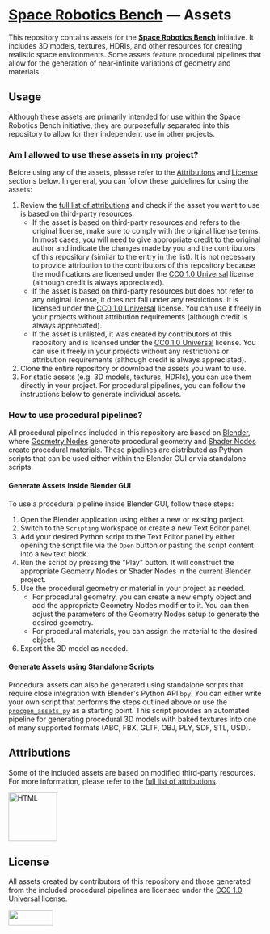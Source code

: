 # [Space Robotics Bench](https://github.com/AndrejOrsula/space_robotics_bench) — Assets

This repository contains assets for the [**Space Robotics Bench**](https://github.com/AndrejOrsula/space_robotics_bench) initiative. It includes 3D models, textures, HDRIs, and other resources for creating realistic space environments. Some assets feature procedural pipelines that allow for the generation of near-infinite variations of geometry and materials.

## Usage

Although these assets are primarily intended for use within the Space Robotics Bench initiative, they are purposefully separated into this repository to allow for their independent use in other projects.

### Am I allowed to use these assets in my project?

Before using any of the assets, please refer to the [Attributions](#attributions) and [License](#license) sections below. In general, you can follow these guidelines for using the assets:

1. Review the [full list of attributions](https://AndrejOrsula.github.io/space_robotics_bench/misc/attributions.html) and check if the asset you want to use is based on third-party resources.
   - If the asset is based on third-party resources and refers to the original license, make sure to comply with the original license terms. In most cases, you will need to give appropriate credit to the original author and indicate the changes made by you and the contributors of this repository (similar to the entry in the list). It is not necessary to provide attribution to the contributors of this repository because the modifications are licensed under the [CC0 1.0 Universal](LICENSE-CC0) license (although credit is always appreciated).
   - If the asset is based on third-party resources but does not refer to any original license, it does not fall under any restrictions. It is licensed under the [CC0 1.0 Universal](LICENSE-CC0) license. You can use it freely in your projects without attribution requirements (although credit is always appreciated).
   - If the asset is unlisted, it was created by contributors of this repository and is licensed under the [CC0 1.0 Universal](LICENSE-CC0) license. You can use it freely in your projects without any restrictions or attribution requirements (although credit is always appreciated).
1. Clone the entire repository or download the assets you want to use.
1. For static assets (e.g. 3D models, textures, HDRIs), you can use them directly in your project. For procedural pipelines, you can follow the instructions below to generate individual assets.

### How to use procedural pipelines?

All procedural pipelines included in this repository are based on [Blender](https://www.blender.org), where [Geometry Nodes](https://docs.blender.org/manual/en/latest/modeling/geometry_nodes/introduction.html) generate procedural geometry and [Shader Nodes](https://docs.blender.org/manual/en/latest/render/shader_nodes/introduction.html) create procedural materials. These pipelines are distributed as Python scripts that can be used either within the Blender GUI or via standalone scripts.

#### Generate Assets inside Blender GUI

To use a procedural pipeline inside Blender GUI, follow these steps:

1. Open the Blender application using either a new or existing project.
1. Switch to the `Scripting` workspace or create a new Text Editor panel.
1. Add your desired Python script to the Text Editor panel by either opening the script file via the `Open` button or pasting the script content into a `New` text block.
1. Run the script by pressing the "Play" button. It will construct the appropriate Geometry Nodes or Shader Nodes in the current Blender project.
1. Use the procedural geometry or material in your project as needed.
   - For procedural geometry, you can create a new empty object and add the appropriate Geometry Nodes modifier to it. You can then adjust the parameters of the Geometry Nodes setup to generate the desired geometry.
   - For procedural materials, you can assign the material to the desired object.
1. Export the 3D model as needed.

#### Generate Assets using Standalone Scripts

Procedural assets can also be generated using standalone scripts that require close integration with Blender's Python API `bpy`. You can either write your own script that performs the steps outlined above or use the [`procgen_assets.py`](scripts/blender/procgen_assets.py) as a starting point. This script provides an automated pipeline for generating procedural 3D models with baked textures into one of many supported formats (ABC, FBX, GLTF, OBJ, PLY, SDF, STL, USD).

## Attributions

Some of the included assets are based on modified third-party resources. For more information, please refer to the [full list of attributions](https://AndrejOrsula.github.io/space_robotics_bench/misc/attributions.html).

<p>
  <a href="https://AndrejOrsula.github.io/space_robotics_bench/misc/attributions.html"> <img alt="HTML" src="https://github.com/AndrejOrsula/awesome-space-robotics/assets/22929099/3c8accf7-5acb-4bcd-9553-bf49cc622abe" width="96" height="96"></a>
</p>

## License

All assets created by contributors of this repository and those generated from the included procedural pipelines are licensed under the [CC0 1.0 Universal](LICENSE-CC0) license.

<a href="https://creativecommons.org/publicdomain/zero/1.0"><img src="https://licensebuttons.net/l/zero/1.0/88x31.png" width="88" height="31"></a>
